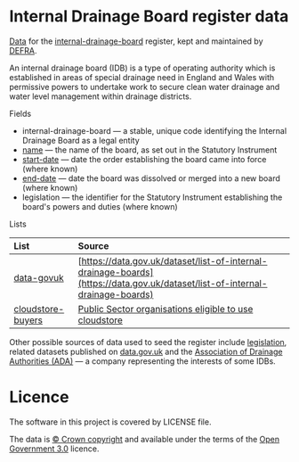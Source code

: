 # Internal Drainage Board register data

[Data](https://github.com/openregister/internal-drainage-board-data/blob/master/data/internal-drainage-board/internal-drainage-boards.tsv) for the [internal-drainage-board](https://internal-drainage-board.discovery.openregister.org) register, kept and maintained by [DEFRA](https://www.gov.uk/government/organisations/department-for-environment-food-rural-affairs).

An internal drainage board (IDB) is a type of operating authority which is established in areas of special drainage need in England and Wales with permissive powers to undertake work to secure clean water drainage and water level management within drainage districts.

Fields

* internal-drainage-board — a stable, unique code identifying the Internal Drainage Board as a legal entity
* [name](field.register.gov.uk/record/name) — the name of the board, as set out in the Statutory Instrument
* [start-date](field.register.gov.uk/record/start-date) — date the order establishing the board came into force (where known)
* [end-date](field.register.gov.uk/record/end-date) — date the board was dissolved or merged into a new board (where known)
* legislation — the identifier for the Statutory Instrument establishing the board's powers and duties (where known)

Lists


| List | Source |
| :---         |    :--- |
|[data-govuk](lists/dgu) |[https://data.gov.uk/dataset/list-of-internal-drainage-boards](https://data.gov.uk/dataset/list-of-internal-drainage-boards)|
|[cloudstore-buyers](lists/cloudstore-buyers) |[Public Sector organisations eligible to use cloudstore](https://www.gov.uk/government/publications/public-sector-organisations-eligible-to-use-cloudstore)|

Other possible sources of data used to seed the register include [legislation](http://www.legislation.gov.uk/all?title=%22drainage%20board%22), related datasets published on [data.gov.uk](https://data.gov.uk/data/search?q=internal+drainage+board) and the [Association of Drainage Authorities (ADA)](http://www.ada.org.uk/) — a company representing the interests of some IDBs.


# Licence

The software in this project is covered by LICENSE file.

The data is [© Crown copyright](http://www.nationalarchives.gov.uk/information-management/re-using-public-sector-information/copyright-and-re-use/crown-copyright/)
and available under the terms of the [Open Government 3.0](https://www.nationalarchives.gov.uk/doc/open-government-licence/version/3/) licence.
